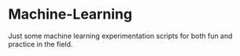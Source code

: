 # Machine-Learning
Just some machine learning experimentation scripts for both fun and practice in the field.
